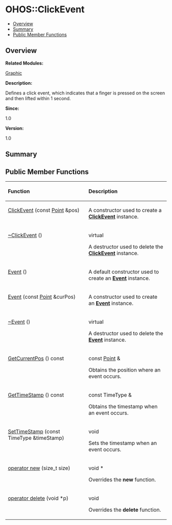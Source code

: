 # OHOS::ClickEvent<a name="EN-US_TOPIC_0000001055039546"></a>

-   [Overview](#section963906420165635)
-   [Summary](#section113641388165635)
-   [Public Member Functions](#pub-methods)

## **Overview**<a name="section963906420165635"></a>

**Related Modules:**

[Graphic](graphic.md)

**Description:**

Defines a click event, which indicates that a finger is pressed on the screen and then lifted within 1 second. 

**Since:**

1.0

**Version:**

1.0

## **Summary**<a name="section113641388165635"></a>

## Public Member Functions<a name="pub-methods"></a>

<a name="table699217293165635"></a>
<table><thead align="left"><tr id="row2078908649165635"><th class="cellrowborder" valign="top" width="50%" id="mcps1.1.3.1.1"><p id="p303752887165635"><a name="p303752887165635"></a><a name="p303752887165635"></a>Function</p>
</th>
<th class="cellrowborder" valign="top" width="50%" id="mcps1.1.3.1.2"><p id="p1980921759165635"><a name="p1980921759165635"></a><a name="p1980921759165635"></a>Description</p>
</th>
</tr>
</thead>
<tbody><tr id="row1163904547165635"><td class="cellrowborder" valign="top" width="50%" headers="mcps1.1.3.1.1 "><p id="p1398435462165635"><a name="p1398435462165635"></a><a name="p1398435462165635"></a><a href="graphic.md#gaeb51d39715cc72b383ba6059bd0d1053">ClickEvent</a> (const <a href="ohos-point.md">Point</a> &amp;pos)</p>
</td>
<td class="cellrowborder" valign="top" width="50%" headers="mcps1.1.3.1.2 "><p id="p1009981313165635"><a name="p1009981313165635"></a><a name="p1009981313165635"></a> </p>
<p id="p76843908165635"><a name="p76843908165635"></a><a name="p76843908165635"></a>A constructor used to create a <strong id="b984653395165635"><a name="b984653395165635"></a><a name="b984653395165635"></a><a href="ohos-clickevent.md">ClickEvent</a></strong> instance. </p>
</td>
</tr>
<tr id="row1379841665165635"><td class="cellrowborder" valign="top" width="50%" headers="mcps1.1.3.1.1 "><p id="p832983348165635"><a name="p832983348165635"></a><a name="p832983348165635"></a><a href="graphic.md#ga75b3bef18631b1640c31dd1191f35ef7">~ClickEvent</a> ()</p>
</td>
<td class="cellrowborder" valign="top" width="50%" headers="mcps1.1.3.1.2 "><p id="p273903334165635"><a name="p273903334165635"></a><a name="p273903334165635"></a>virtual </p>
<p id="p543453780165635"><a name="p543453780165635"></a><a name="p543453780165635"></a>A destructor used to delete the <strong id="b1371262614165635"><a name="b1371262614165635"></a><a name="b1371262614165635"></a><a href="ohos-clickevent.md">ClickEvent</a></strong> instance. </p>
</td>
</tr>
<tr id="row1368690629165635"><td class="cellrowborder" valign="top" width="50%" headers="mcps1.1.3.1.1 "><p id="p2077051207165635"><a name="p2077051207165635"></a><a name="p2077051207165635"></a><a href="graphic.md#ga89cd09ced5537a3479b7901ba8abc6da">Event</a> ()</p>
</td>
<td class="cellrowborder" valign="top" width="50%" headers="mcps1.1.3.1.2 "><p id="p1279525731165635"><a name="p1279525731165635"></a><a name="p1279525731165635"></a> </p>
<p id="p456725637165635"><a name="p456725637165635"></a><a name="p456725637165635"></a>A default constructor used to create an <strong id="b1151029300165635"><a name="b1151029300165635"></a><a name="b1151029300165635"></a><a href="ohos-event.md">Event</a></strong> instance. </p>
</td>
</tr>
<tr id="row585328342165635"><td class="cellrowborder" valign="top" width="50%" headers="mcps1.1.3.1.1 "><p id="p67217470165635"><a name="p67217470165635"></a><a name="p67217470165635"></a><a href="graphic.md#ga57a9f07c8203c6a60f3b25c4edb526a0">Event</a> (const <a href="ohos-point.md">Point</a> &amp;curPos)</p>
</td>
<td class="cellrowborder" valign="top" width="50%" headers="mcps1.1.3.1.2 "><p id="p306272137165635"><a name="p306272137165635"></a><a name="p306272137165635"></a> </p>
<p id="p519187008165635"><a name="p519187008165635"></a><a name="p519187008165635"></a>A constructor used to create an <strong id="b10274701165635"><a name="b10274701165635"></a><a name="b10274701165635"></a><a href="ohos-event.md">Event</a></strong> instance. </p>
</td>
</tr>
<tr id="row982470491165635"><td class="cellrowborder" valign="top" width="50%" headers="mcps1.1.3.1.1 "><p id="p1224871186165635"><a name="p1224871186165635"></a><a name="p1224871186165635"></a><a href="graphic.md#gabafa07a6393f4757f402bf9437561fa4">~Event</a> ()</p>
</td>
<td class="cellrowborder" valign="top" width="50%" headers="mcps1.1.3.1.2 "><p id="p570856008165635"><a name="p570856008165635"></a><a name="p570856008165635"></a>virtual </p>
<p id="p663284919165635"><a name="p663284919165635"></a><a name="p663284919165635"></a>A destructor used to delete the <strong id="b1349513841165635"><a name="b1349513841165635"></a><a name="b1349513841165635"></a><a href="ohos-event.md">Event</a></strong> instance. </p>
</td>
</tr>
<tr id="row89173470165635"><td class="cellrowborder" valign="top" width="50%" headers="mcps1.1.3.1.1 "><p id="p142478886165635"><a name="p142478886165635"></a><a name="p142478886165635"></a><a href="graphic.md#gaea811c661ad416d7f70912ad6fcce269">GetCurrentPos</a> () const</p>
</td>
<td class="cellrowborder" valign="top" width="50%" headers="mcps1.1.3.1.2 "><p id="p1391030031165635"><a name="p1391030031165635"></a><a name="p1391030031165635"></a>const <a href="ohos-point.md">Point</a> &amp; </p>
<p id="p1166648977165635"><a name="p1166648977165635"></a><a name="p1166648977165635"></a>Obtains the position where an event occurs. </p>
</td>
</tr>
<tr id="row736270739165635"><td class="cellrowborder" valign="top" width="50%" headers="mcps1.1.3.1.1 "><p id="p1862118314165635"><a name="p1862118314165635"></a><a name="p1862118314165635"></a><a href="graphic.md#ga7d56c2a99ab2c98eec9ebc03f67b7777">GetTimeStamp</a> () const</p>
</td>
<td class="cellrowborder" valign="top" width="50%" headers="mcps1.1.3.1.2 "><p id="p1662092089165635"><a name="p1662092089165635"></a><a name="p1662092089165635"></a>const TimeType &amp; </p>
<p id="p1822469000165635"><a name="p1822469000165635"></a><a name="p1822469000165635"></a>Obtains the timestamp when an event occurs. </p>
</td>
</tr>
<tr id="row1298270977165635"><td class="cellrowborder" valign="top" width="50%" headers="mcps1.1.3.1.1 "><p id="p415817887165635"><a name="p415817887165635"></a><a name="p415817887165635"></a><a href="graphic.md#gabee47ba229e81c44f648cf5b3203010f">SetTimeStamp</a> (const TimeType &amp;timeStamp)</p>
</td>
<td class="cellrowborder" valign="top" width="50%" headers="mcps1.1.3.1.2 "><p id="p1953208760165635"><a name="p1953208760165635"></a><a name="p1953208760165635"></a>void </p>
<p id="p1325240579165635"><a name="p1325240579165635"></a><a name="p1325240579165635"></a>Sets the timestamp when an event occurs. </p>
</td>
</tr>
<tr id="row1044514633165635"><td class="cellrowborder" valign="top" width="50%" headers="mcps1.1.3.1.1 "><p id="p638864499165635"><a name="p638864499165635"></a><a name="p638864499165635"></a><a href="graphic.md#ga4854963aa969ee20a6cd174a70f5cd23">operator new</a> (size_t size)</p>
</td>
<td class="cellrowborder" valign="top" width="50%" headers="mcps1.1.3.1.2 "><p id="p1725120137165635"><a name="p1725120137165635"></a><a name="p1725120137165635"></a>void * </p>
<p id="p887610460165635"><a name="p887610460165635"></a><a name="p887610460165635"></a>Overrides the <strong id="b493859159165635"><a name="b493859159165635"></a><a name="b493859159165635"></a>new</strong> function. </p>
</td>
</tr>
<tr id="row894717117165635"><td class="cellrowborder" valign="top" width="50%" headers="mcps1.1.3.1.1 "><p id="p43213269165635"><a name="p43213269165635"></a><a name="p43213269165635"></a><a href="graphic.md#gadf1997a0f56ac2b220e7f0f8e8e0a6ef">operator delete</a> (void *p)</p>
</td>
<td class="cellrowborder" valign="top" width="50%" headers="mcps1.1.3.1.2 "><p id="p1902630633165635"><a name="p1902630633165635"></a><a name="p1902630633165635"></a>void </p>
<p id="p1971627559165635"><a name="p1971627559165635"></a><a name="p1971627559165635"></a>Overrides the <strong id="b662664851165635"><a name="b662664851165635"></a><a name="b662664851165635"></a>delete</strong> function. </p>
</td>
</tr>
</tbody>
</table>

